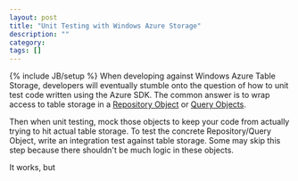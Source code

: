 ```yaml
---
layout: post
title: "Unit Testing with Windows Azure Storage"
description: ""
category: 
tags: []
---
```

{% include JB/setup %}
When developing against Windows Azure Table Storage, developers will eventually stumble onto the question of how to unit test code written using the Azure SDK. The common answer is to wrap access to table storage in a [Repository Object](http://www.remondo.net/repository-pattern-example-csharp/) or [Query Objects](http://lostechies.com/jimmybogard/2012/10/08/favor-query-objects-over-repositories/).

Then when unit testing, mock those objects to keep your code from actually trying to hit actual table storage. To test the concrete Repository/Query Object, write an integration test against table storage. Some may skip this step because there shouldn't be much logic in these objects.

It works, but 
